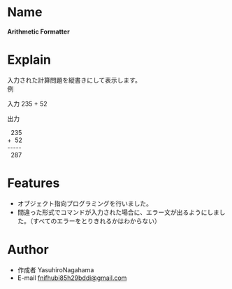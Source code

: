 # Name

**Arithmetic Formatter**

# Explain

入力された計算問題を縦書きにして表示します。  
例

入力
235 \+ 52

出力

&nbsp;&nbsp;235  
\+&nbsp;&nbsp;52  
\-----  
&nbsp;&nbsp;287

# Features

* オブジェクト指向プログラミングを行いました。
* 間違った形式でコマンドが入力された場合に、エラー文が出るようにしました。（すべてのエラーをとりきれるかはわからない）

# Author

* 作成者 YasuhiroNagahama
* E-mail fnifhubi85h29bddi@gmail.com
